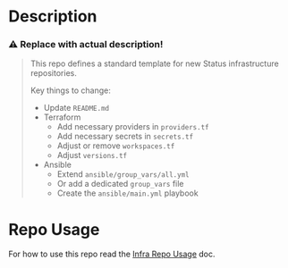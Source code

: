 # Description

### :warning: Replace with actual description!

>This repo defines a standard template for new Status infrastructure repositories.
>
>Key things to change:
>
>- Update `README.md`
>- Terraform
>    - Add necessary providers in `providers.tf`
>    - Add necessary secrets in `secrets.tf`
>    - Adjust or remove `workspaces.tf`
>    - Adjust `versions.tf`
>- Ansible
>    - Extend `ansible/group_vars/all.yml`
>    - Or add a dedicated `group_vars` file
>    - Create the `ansible/main.yml` playbook

# Repo Usage

For how to use this repo read the [Infra Repo Usage](https://github.com/status-im/infra-docs/blob/master/docs/general/infra_repo_usage.md) doc.
